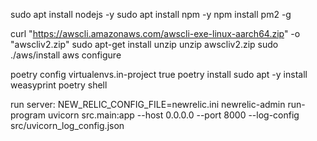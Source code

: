 sudo apt install nodejs -y
sudo apt install npm -y
npm install pm2 -g

curl "https://awscli.amazonaws.com/awscli-exe-linux-aarch64.zip" -o "awscliv2.zip"
sudo apt-get install unzip
unzip awscliv2.zip
sudo ./aws/install
aws configure

poetry config virtualenvs.in-project true
poetry install
sudo apt -y install weasyprint
poetry shell

run server: NEW_RELIC_CONFIG_FILE=newrelic.ini newrelic-admin run-program uvicorn src.main:app --host 0.0.0.0 --port 8000 --log-config src/uvicorn_log_config.json
